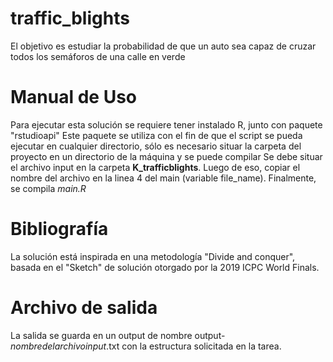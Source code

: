 # traffic_blights
El objetivo es estudiar la probabilidad de que un auto sea capaz de cruzar todos los semáforos de una calle en verde

# Manual de Uso
Para ejecutar esta solución se requiere tener instalado R, junto con paquete "rstudioapi"
Este paquete se utiliza con el fin de que el script se pueda ejecutar en cualquier directorio, sólo es necesario situar la carpeta del proyecto en un directorio de la máquina y se puede compilar
Se debe situar el archivo input en la carpeta **K_trafficblights**. Luego de eso, copiar el nombre del archivo en la linea 4 del main (variable file_name). 
Finalmente, se compila *main.R*

# Bibliografía
La solución está inspirada en una metodología "Divide and conquer", basada en el "Sketch" de solución otorgado por la 2019 ICPC World Finals. 

# Archivo de salida
La salida se guarda en un output de nombre output-*nombredelarchivoinput*.txt con la estructura solicitada en la tarea.